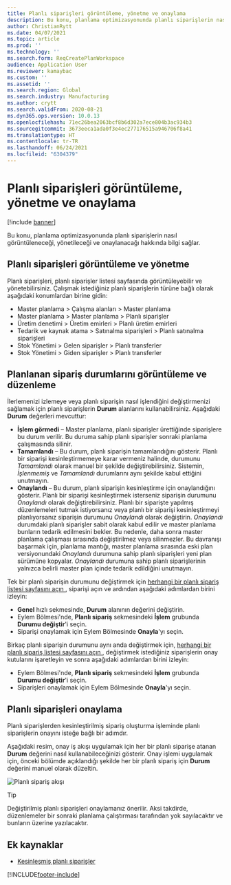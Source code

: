 ```yaml
---
title: Planlı siparişleri görüntüleme, yönetme ve onaylama
description: Bu konu, planlama optimizasyonunda planlı siparişlerin nasıl görüntüleneceği, yönetileceği ve onaylanacağı hakkında bilgi sağlar.
author: ChristianRytt
ms.date: 04/07/2021
ms.topic: article
ms.prod: ''
ms.technology: ''
ms.search.form: ReqCreatePlanWorkspace
audience: Application User
ms.reviewer: kamaybac
ms.custom: ''
ms.assetid: ''
ms.search.region: Global
ms.search.industry: Manufacturing
ms.author: crytt
ms.search.validFrom: 2020-08-21
ms.dyn365.ops.version: 10.0.13
ms.openlocfilehash: 71ec26bea2063bcf8b6d302a7ece804b3ac934b3
ms.sourcegitcommit: 3673eeca1ada0f3e4ec277176515a946706f8a41
ms.translationtype: HT
ms.contentlocale: tr-TR
ms.lasthandoff: 06/24/2021
ms.locfileid: "6304379"
---
```

# <a name="view-manage-and-approve-planned-orders"></a>Planlı siparişleri görüntüleme, yönetme ve onaylama

[!include [banner](../../includes/banner.md)]

Bu konu, planlama optimizasyonunda planlı siparişlerin nasıl görüntüleneceği, yönetileceği ve onaylanacağı hakkında bilgi sağlar.

## <a name="view-and-manage-planned-orders"></a><a name="view-planned-orders"></a>Planlı siparişleri görüntüleme ve yönetme

Planlı siparişleri, planlı siparişler listesi sayfasında görüntüleyebilir ve yönetebilirsiniz. Çalışmak istediğiniz planlı siparişlerin türüne bağlı olarak aşağıdaki konumlardan birine gidin:

- Master planlama \> Çalışma alanları \> Master planlama
- Master planlama \> Master planlama \> Planlı siparişler
- Üretim denetimi \> Üretim emirleri \> Planlı üretim emirleri
- Tedarik ve kaynak atama \> Satınalma siparişleri \> Planlı satınalma siparişleri
- Stok Yönetimi \> Gelen siparişler \> Planlı transferler
- Stok Yönetimi \> Giden siparişler \> Planlı transferler

## <a name="view-and-edit-the-status-of-planned-orders"></a>Planlanan sipariş durumlarını görüntüleme ve düzenleme

İlerlemenizi izlemeye veya planlı siparişin nasıl işlendiğini değiştirmenizi sağlamak için planlı siparişlerin **Durum** alanlarını kullanabilirsiniz. Aşağıdaki **Durum** değerleri mevcuttur:

- **İşlem görmedi** – Master planlama, planlı siparişler ürettiğinde siparişlere bu durum verilir. Bu duruma sahip planlı siparişler sonraki planlama çalışmasında silinir.
- **Tamamlandı** – Bu durum, planlı siparişin tamamlandığını gösterir. Planlı bir siparişi kesinleştirmemeye karar vermeniz halinde, durumunu *Tamamlandı* olarak manuel bir şekilde değiştirebilirsiniz. Sistemin, *İşlenmemiş* ve *Tamamlandı* durumlarını aynı şekilde kabul ettiğini unutmayın.
- **Onaylandı** – Bu durum, planlı siparişin kesinleştirme için onaylandığını gösterir. Planlı bir siparişi kesinleştirmek isterseniz siparişin durumunu *Onaylandı* olarak değiştirebilirsiniz. Planlı bir siparişte yapılmış düzenlemeleri tutmak istiyorsanız veya planlı bir siparişi kesinleştirmeyi planlıyorsanız siparişin durumunu *Onaylandı* olarak değiştirin. *Onaylandı* durumdaki planlı siparişler sabit olarak kabul edilir ve master planlama bunların tedarik edilmesini bekler. Bu nedenle, daha sonra master planlama çalışması sırasında değiştirilmez veya silinmezler. Bu davranışı başarmak için, planlama mantığı, master planlama sırasında eski plan versiyonundaki *Onaylandı* durumuna sahip planlı siparişleri yeni plan sürümüne kopyalar. *Onaylandı* durumuna sahip planlı siparişlerinin yalnızca belirli master plan içinde tedarik edildiğini unutmayın.

Tek bir planlı siparişin durumunu değiştirmek için [herhangi bir planlı sipariş listesi sayfasını açın ](#view-planned-orders), siparişi açın ve ardından aşağıdaki adımlardan birini izleyin:

- **Genel** hızlı sekmesinde, **Durum** alanının değerini değiştirin.
- Eylem Bölmesi'nde, **Planlı sipariş** sekmesindeki **İşlem** grubunda **Durumu değiştir**'i seçin.
- Siparişi onaylamak için Eylem Bölmesinde **Onayla**'yı seçin.

Birkaç planlı siparişin durumunu aynı anda değiştirmek için, [herhangi bir planlı sipariş listesi sayfasını açın ](#view-planned-orders), değiştirmek istediğiniz siparişlerin onay kutularını işaretleyin ve sonra aşağıdaki adımlardan birini izleyin:

- Eylem Bölmesi'nde, **Planlı sipariş** sekmesindeki **İşlem** grubunda **Durumu değiştir**'i seçin.
- Siparişleri onaylamak için Eylem Bölmesinde **Onayla**'yı seçin.

## <a name="approve-planned-orders"></a>Planlı siparişleri onaylama

Planlı siparişlerden kesinleştirilmiş sipariş oluşturma işleminde planlı siparişlerin onayını isteğe bağlı bir adımdır.

Aşağıdaki resim, onay iş akışı uygulamak için her bir planlı siparişe atanan **Durum** değerini nasıl kullanabileceğinizi gösterir. Onay işlemi uygulamak için, önceki bölümde açıklandığı şekilde her bir planlı sipariş için **Durum** değerini manuel olarak düzeltin.

![Planlı sipariş akışı](media/approved-planned-orders-1.png)

> [!TIP]
> Değiştirilmiş planlı siparişleri onaylamanız önerilir. Aksi takdirde, düzenlemeler bir sonraki planlama çalıştırması tarafından yok sayılacaktır ve bunların üzerine yazılacaktır.

## <a name="additional-resources"></a>Ek kaynaklar

- [Kesinleşmiş planlı siparişler](planned-order-firming.md)

[!INCLUDE[footer-include](../../../includes/footer-banner.md)]
